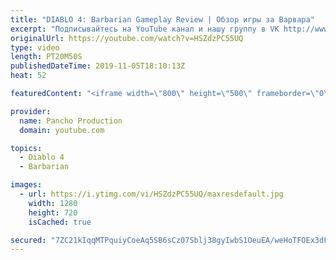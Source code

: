 ```yaml
---
title: "DIABLO 4: Barbarian Gameplay Review | Обзор игры за Варвара"
excerpt: "Подписывайтесь на YouTube канал и нашу группу в VK http://www.youtube.com/channel/UCcrLTVQrSsazR8FlI5V5DJQ?sub_confirmation=1 Наша группа в ..."
originalUrl: https://youtube.com/watch?v=HSZdzPC55UQ
type: video
length: PT20M50S
publishedDateTime: 2019-11-05T18:10:13Z
heat: 52

featuredContent: "<iframe width=\"800\" height=\"500\" frameborder=\"0\" src=\"https://www.youtube.com/embed/HSZdzPC55UQ\" allow=\"accelerometer; autoplay; encrypted-media; gyroscope; picture-in-picture\" allowfullscreen></iframe>"

provider:
  name: Pancho Production
  domain: youtube.com

topics:
  - Diablo 4
  - Barbarian

images:
  - url: https://i.ytimg.com/vi/HSZdzPC55UQ/maxresdefault.jpg
    width: 1280
    height: 720
    isCached: true

secured: "7ZC21kIqqMTPquiyCoeAq5SB6sCz07Sblj38gyIwbS1OeuEA/weHoTFOEx3dFKnUOwx95bag7USLweDzW6OpF0SLeaES/obbnbjfbDg5Ks5FK/KW8OIdIWNJyWb7HKuQtxItf4agHuIdhoDvkmECK8TDiYML5WOveCqOjSJzq6hIyTV5TG541cNogrPnWvBxbgJ/Dv7+JL0xw6un7csSyhluIq2bSVmsCCOqGXacQ182kG3XYqQN6p+HYcayjss+WFdOuYSZst5uY9mSCHKjaO19dqbX8sZHea0S5owAKPSTNZV8jLUSWDnNlYHX4EmJw3SHk4cc5U4KLuQ3MmP6WVb2DW94/sSiuvz0tPpY0tOyE3KHGH/SRNQn4P+HAUZE9CzeYQaC6qjftAZT6/q07A==;4I2kUHmszPKL4ImUfLqW6Q=="
---
```


